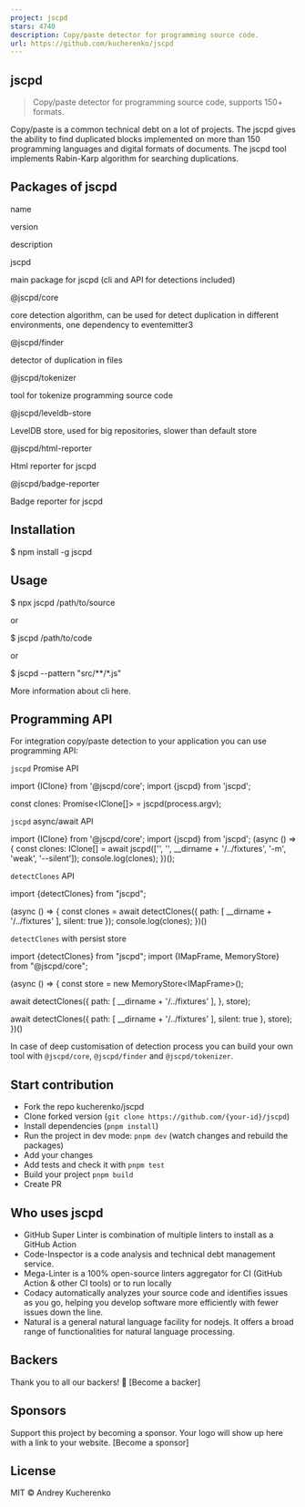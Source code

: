 ```yaml
---
project: jscpd
stars: 4740
description: Copy/paste detector for programming source code.
url: https://github.com/kucherenko/jscpd
---
```


jscpd
-----

> Copy/paste detector for programming source code, supports 150+ formats.

Copy/paste is a common technical debt on a lot of projects. The jscpd gives the ability to find duplicated blocks implemented on more than 150 programming languages and digital formats of documents. The jscpd tool implements Rabin-Karp algorithm for searching duplications.

Packages of jscpd
-----------------

name

version

description

jscpd

main package for jscpd (cli and API for detections included)

@jscpd/core

core detection algorithm, can be used for detect duplication in different environments, one dependency to eventemitter3

@jscpd/finder

detector of duplication in files

@jscpd/tokenizer

tool for tokenize programming source code

@jscpd/leveldb-store

LevelDB store, used for big repositories, slower than default store

@jscpd/html-reporter

Html reporter for jscpd

@jscpd/badge-reporter

Badge reporter for jscpd

Installation
------------

$ npm install -g jscpd

Usage
-----

$ npx jscpd /path/to/source

or

$ jscpd /path/to/code

or

$ jscpd --pattern "src/\*\*/\*.js"

More information about cli here.

Programming API
---------------

For integration copy/paste detection to your application you can use programming API:

`jscpd` Promise API

import {IClone} from '@jscpd/core';
import {jscpd} from 'jscpd';

const clones: Promise<IClone\[\]\> \= jscpd(process.argv);

`jscpd` async/await API

import {IClone} from '@jscpd/core';
import {jscpd} from 'jscpd';
(async () \=> {
  const clones: IClone\[\] \= await jscpd(\['', '', \_\_dirname + '/../fixtures', '-m', 'weak', '--silent'\]);
  console.log(clones);
})();

`detectClones` API

import {detectClones} from "jscpd";

(async () \=> {
  const clones \= await detectClones({
    path: \[
      \_\_dirname + '/../fixtures'
    \],
    silent: true
  });
  console.log(clones);
})()

`detectClones` with persist store

import {detectClones} from "jscpd";
import {IMapFrame, MemoryStore} from "@jscpd/core";

(async () \=> {
  const store \= new MemoryStore<IMapFrame\>();

  await detectClones({
    path: \[
      \_\_dirname + '/../fixtures'
    \],
  }, store);

  await detectClones({
    path: \[
      \_\_dirname + '/../fixtures'
    \],
    silent: true
  }, store);
})()

In case of deep customisation of detection process you can build your own tool with `@jscpd/core`, `@jscpd/finder` and `@jscpd/tokenizer`.

Start contribution
------------------

-   Fork the repo kucherenko/jscpd
-   Clone forked version (`git clone https://github.com/{your-id}/jscpd`)
-   Install dependencies (`pnpm install`)
-   Run the project in dev mode: `pnpm dev` (watch changes and rebuild the packages)
-   Add your changes
-   Add tests and check it with `pnpm test`
-   Build your project `pnpm build`
-   Create PR

Who uses jscpd
--------------

-   GitHub Super Linter is combination of multiple linters to install as a GitHub Action
-   Code-Inspector is a code analysis and technical debt management service.
-   Mega-Linter is a 100% open-source linters aggregator for CI (GitHub Action & other CI tools) or to run locally
-   Codacy automatically analyzes your source code and identifies issues as you go, helping you develop software more efficiently with fewer issues down the line.
-   Natural is a general natural language facility for nodejs. It offers a broad range of functionalities for natural language processing.

Backers
-------

Thank you to all our backers! 🙏 \[Become a backer\]

Sponsors
--------

Support this project by becoming a sponsor. Your logo will show up here with a link to your website. \[Become a sponsor\]

License
-------

MIT © Andrey Kucherenko
